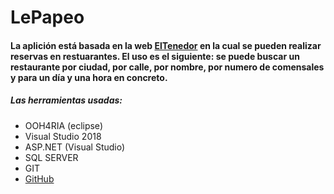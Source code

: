 # LePapeo

#### La aplición está basada en la web [ElTenedor](https://www.eltenedor.es/) en la cual se pueden realizar reservas en restuarantes. El uso es el siguiente: se puede buscar un restaurante por ciudad, por calle, por nombre, por numero de comensales y para un día y una hora en concreto.

##### Las herramientas usadas:
* OOH4RIA (eclipse)
* Visual Studio 2018
* ASP.NET (Visual Studio)
* SQL SERVER
* GIT
* [GitHub](https://github.com/)
